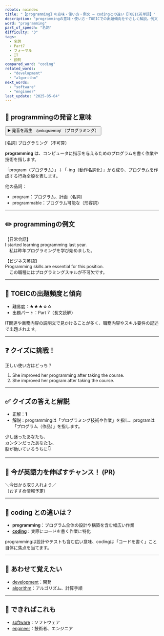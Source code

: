 ```yaml
---
robots: noindex
title: "【programming】の意味・使い方・例文 ― codingとの違い【TOEIC英単語】"
description: "programmingの意味・使い方・TOEICでの出題傾向をやさしく解説。例文・クイズ付きでcodingとの違いもわかりやすく学べます。"
word: "programming"
part_of_speech: "名詞"
difficulty: "3"
tags:
  - 名詞
  - Part7
  - フォーマル
  - IT
  - 説明
compared_word: "coding"
related_words:
  - "development"
  - "algorithm"
next_words:
  - "software"
  - "engineer"
last_update: "2025-05-04"
---
```


## 🔰 programmingの発音と意味

<button class="play-audio" onclick="playTTS('programming')">
  <span class="play-audio-main">
    ▶️ 発音を再生　/próʊɡræmɪŋ/
  </span>
  <span class="play-audio-sub">
    （プログラミング）
  </span>
</button>

[名詞] プログラミング（不可算）

**programming** は、コンピュータに指示を与えるためのプログラムを書く作業や技術を指します。

「program（プログラム）」＋「-ing（動作名詞化）」から成り、プログラムを作成する行為全般を表します。

他の品詞：  
- program：プログラム、計画（名詞）
- programmable：プログラム可能な（形容詞）

---

## ✏️ programmingの例文

【日常会話】  
I started learning programming last year.  
　私は昨年プログラミングを学び始めました。

【ビジネス英語】  
Programming skills are essential for this position.  
　この職種にはプログラミングスキルが不可欠です。

---

## 🎯 TOEICの出題頻度と傾向

- 難易度：★★★☆☆
- 出題パート：Part 7（長文読解）

IT関連や業務内容の説明文で見かけることが多く、職務内容やスキル要件の記述で出題されます。

---

## ❓ クイズに挑戦！

正しい使い方はどっち？

1. She improved her programming after taking the course.  
2. She improved her program after taking the course.

---

## ✅ クイズの答えと解説

- 正解：**1**
- 解説：programmingは「プログラミング技術や作業」を指し、programは「プログラム（作品）」を指します。

少し迷ったあなたも、  
カンタンだったあなたも、  
脳が動いているうちに👇️

---

## 🚀 今が英語力を伸ばすチャンス！ (PR)

<div class="info-center">
＼今日から取り入れよう／<br>  
（おすすめ情報予定）
</div>

---

## 🤔  coding との違いは？

- **programming**：プログラム全体の設計や構築を含む幅広い作業
- **[coding](/word/coding/)**：実際にコードを書く作業に特化

programmingは設計やテストも含む広い意味、codingは「コードを書く」こと自体に焦点を当てます。

---

## 🧩 あわせて覚えたい

- [development](/word/development/)：開発
- [algorithm](/word/algorithm/)：アルゴリズム、計算手順

---

## 📖 できればこれも

- [software](/word/software/)：ソフトウェア
- [engineer](/word/engineer/)：技術者、エンジニア

<!-- cvid: aid42_bid21 -->
